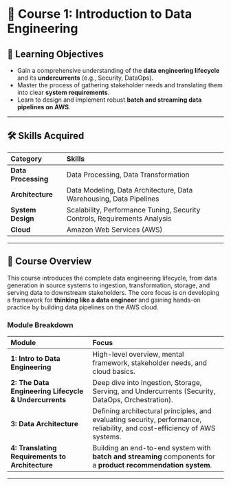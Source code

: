 # 🚀 Course 1: Introduction to Data Engineering

## 🎯 Learning Objectives

* Gain a comprehensive understanding of the **data engineering lifecycle** and its **undercurrents** (e.g., Security, DataOps).
* Master the process of gathering stakeholder needs and translating them into clear **system requirements**.
* Learn to design and implement robust **batch and streaming data pipelines on AWS**.

---

## 🛠️ Skills Acquired

| Category | Skills |
| :--- | :--- |
| **Data Processing** | Data Processing, Data Transformation |
| **Architecture** | Data Modeling, Data Architecture, Data Warehousing, Data Pipelines |
| **System Design** | Scalability, Performance Tuning, Security Controls, Requirements Analysis |
| **Cloud** | Amazon Web Services (AWS) |

---

## 📝 Course Overview

This course introduces the complete data engineering lifecycle, from data generation in source systems to ingestion, transformation, storage, and serving data to downstream stakeholders. The core focus is on developing a framework for **thinking like a data engineer** and gaining hands-on practice by building data pipelines on the AWS cloud.

### Module Breakdown

| Module | Focus |
| :--- | :--- |
| **1: Intro to Data Engineering** | High-level overview, mental framework, stakeholder needs, and cloud basics. |
| **2: The Data Engineering Lifecycle & Undercurrents** | Deep dive into Ingestion, Storage, Serving, and Undercurrents (Security, DataOps, Orchestration). |
| **3: Data Architecture** | Defining architectural principles, and evaluating security, performance, reliability, and cost-efficiency of AWS systems. |
| **4: Translating Requirements to Architecture** | Building an end-to-end system with **batch and streaming** components for a **product recommendation system**. |

---
